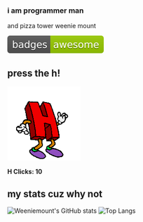 ### i am programmer man
and pizza tower weenie mount

![awesome](badges-awesome-green.svg)


## press the h!
[![Press the H!](arg-h-5O-tr.gif)](https://github.com/weeniemount/weeniemount/issues/new?title=hclick&body=press+create+to+register+your+click)

**H Clicks: 10**

## my stats cuz why not

![Weeniemount's GitHub stats](https://github-readme-stats.vercel.app/api?username=weeniemount&show_icons=true&theme=radical) ![Top Langs](https://github-readme-stats.vercel.app/api/top-langs/?username=weeniemount&layout=compact&theme=radical)
<!--
**weeniemount/weeniemount** is a ✨ _special_ ✨ repository because its `README.md` (this file) appears on your GitHub profile.

Here are some ideas to get you started:

- 🔭 I’m currently working on ...
- 🌱 I’m currently learning ...
- 👯 I’m looking to collaborate on ...
- 🤔 I’m looking for help with ...
- 💬 Ask me about ...
- 📫 How to reach me: ...
- 😄 Pronouns: ...
- ⚡ Fun fact: ...
-->
